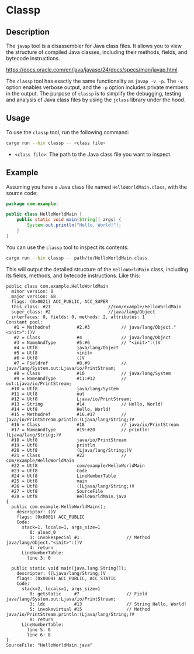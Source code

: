 # Classp

## Description

The `javap` tool is a disassembler for Java class files. It allows you to view the structure of compiled Java classes,
including their methods, fields, and bytecode instructions.

https://docs.oracle.com/en/java/javase/24/docs/specs/man/javap.html

The `classp` tool has exactly the same functionality as `javap -v -p`. The `-v` option enables verbose output, and the
`-p` option includes private members in the output.
The purpose of `classp` is to simplify the debugging, testing and analysis of Java class files by using the `jclass`
library under the hood.

## Usage

To use the `classp` tool, run the following command:

```bash
cargo run --bin classp -- <class file>
```

- `<class file>`: The path to the Java class file you want to inspect.

## Example

Assuming you have a Java class file named `HelloWorldMain.class`, with the source code:

```java
package com.example;

public class HelloWorldMain {
    public static void main(String[] args) {
        System.out.println("Hello, World!");
    }
}
```

You can use the `classp` tool to inspect its contents:

```bash
cargo run --bin classp -- path/to/HelloWorldMain.class
```

This will output the detailed structure of the `HelloWorldMain` class, including its fields, methods, and bytecode
instructions. Like this:

```
public class com.example.HelloWorldMain 
  minor version: 0
  major version: 68
  flags: (0x0021) ACC_PUBLIC, ACC_SUPER
  this_class: #21                      //com/example/HelloWorldMain
  super_class: #2                      //java/lang/Object
  interfaces: 0, fields: 0, methods: 2, attributes: 1
Constant pool:
   #1 = Methodref          #2.#3            // java/lang/Object."<init>":()V
   #2 = Class              #4               // java/lang/Object
   #3 = NameAndType        #5:#6            // "<init>":()V
   #4 = Utf8               java/lang/Object
   #5 = Utf8               <init>
   #6 = Utf8               ()V
   #7 = Fieldref           #8.#9            // java/lang/System.out:Ljava/io/PrintStream;
   #8 = Class              #10              // java/lang/System
   #9 = NameAndType        #11:#12          // out:Ljava/io/PrintStream;
  #10 = Utf8               java/lang/System
  #11 = Utf8               out
  #12 = Utf8               Ljava/io/PrintStream;
  #13 = String             #14              // Hello, World!
  #14 = Utf8               Hello, World!
  #15 = Methodref          #16.#17          // java/io/PrintStream.println:(Ljava/lang/String;)V
  #16 = Class              #18              // java/io/PrintStream
  #17 = NameAndType        #19:#20          // println:(Ljava/lang/String;)V
  #18 = Utf8               java/io/PrintStream
  #19 = Utf8               println
  #20 = Utf8               (Ljava/lang/String;)V
  #21 = Class              #22              // com/example/HelloWorldMain
  #22 = Utf8               com/example/HelloWorldMain
  #23 = Utf8               Code
  #24 = Utf8               LineNumberTable
  #25 = Utf8               main
  #26 = Utf8               ([Ljava/lang/String;)V
  #27 = Utf8               SourceFile
  #28 = Utf8               HelloWorldMain.java
{
  public com.example.HelloWorldMain();
    descriptor: ()V
    flags: (0x0001) ACC_PUBLIC
    Code: 
      stack=1, locals=1, args_size=1
         0: aload_0                 
         1: invokespecial #1                  // Method java/lang/Object."<init>":()V
         4: return                  
      LineNumberTable:
        line 3: 0
  
  public static void main(java.lang.String[]);
    descriptor: ([Ljava/lang/String;)V
    flags: (0x0009) ACC_PUBLIC, ACC_STATIC
    Code: 
      stack=2, locals=1, args_size=1
         0: getstatic     #7                  // Field java/lang/System.out:Ljava/io/PrintStream;
         3: ldc           #13                 // String Hello, World!
         5: invokevirtual #15                 // Method java/io/PrintStream.println:(Ljava/lang/String;)V
         8: return                  
      LineNumberTable:
        line 5: 0
        line 6: 8
}
SourceFile: "HelloWorldMain.java"
```
